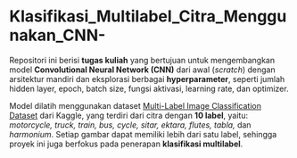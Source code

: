 # Klasifikasi_Multilabel_Citra_Menggunakan_CNN-

Repositori ini berisi **tugas kuliah** yang bertujuan untuk mengembangkan model **Convolutional Neural Network (CNN)** dari awal (*scratch*) dengan arsitektur mandiri dan eksplorasi berbagai **hyperparameter**, seperti jumlah hidden layer, epoch, batch size, fungsi aktivasi, learning rate, dan optimizer.

Model dilatih menggunakan dataset [Multi-Label Image Classification Dataset](https://www.kaggle.com/datasets/meherunnesashraboni/multi-label-image-classification-dataset/data) dari Kaggle, yang terdiri dari citra dengan **10 label**, yaitu:
*motorcycle, truck, train, bus, cycle, sitar, ektara, flutes, tabla,* dan *harmonium*.
Setiap gambar dapat memiliki lebih dari satu label, sehingga proyek ini juga berfokus pada penerapan **klasifikasi multilabel**.


